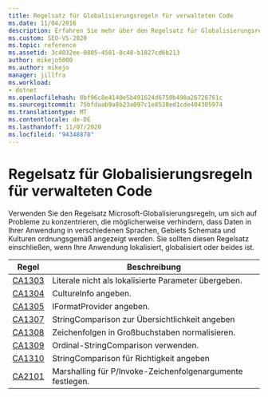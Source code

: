 ```yaml
---
title: Regelsatz für Globalisierungsregeln für verwalteten Code
ms.date: 11/04/2016
description: Erfahren Sie mehr über den Regelsatz für Globalisierungsregeln in Visual Studio, der sich auf Probleme im Zusammenhang mit Sprachen, Gebiets Schemas und Kulturen konzentriert. Siehe Regel Beschreibungen.
ms.custom: SEO-VS-2020
ms.topic: reference
ms.assetid: 3c4032ee-0805-4581-8c48-b1827cd6b213
author: mikejo5000
ms.author: mikejo
manager: jillfra
ms.workload:
- dotnet
ms.openlocfilehash: 0bf96c8e4140e5b491624d6750b498a26726761c
ms.sourcegitcommit: 75bfdaab9a8b23a097c1e8538ed1cde404305974
ms.translationtype: MT
ms.contentlocale: de-DE
ms.lasthandoff: 11/07/2020
ms.locfileid: "94348878"
---
```

# <a name="globalization-rules-rule-set-for-managed-code"></a>Regelsatz für Globalisierungsregeln für verwalteten Code

Verwenden Sie den Regelsatz Microsoft-Globalisierungsregeln, um sich auf Probleme zu konzentrieren, die möglicherweise verhindern, dass Daten in Ihrer Anwendung in verschiedenen Sprachen, Gebiets Schemata und Kulturen ordnungsgemäß angezeigt werden. Sie sollten diesen Regelsatz einschließen, wenn Ihre Anwendung lokalisiert, globalisiert oder beides ist.

|Regel|Beschreibung|
|----------|-----------------|
|[CA1303](/dotnet/fundamentals/code-analysis/quality-rules/ca1303)|Literale nicht als lokalisierte Parameter übergeben.|
|[CA1304](/dotnet/fundamentals/code-analysis/quality-rules/ca1304)|CultureInfo angeben.|
|[CA1305](/dotnet/fundamentals/code-analysis/quality-rules/ca1305)|IFormatProvider angeben.|
|[CA1307](/dotnet/fundamentals/code-analysis/quality-rules/ca1307)|StringComparison zur Übersichtlichkeit angeben|
|[CA1308](/dotnet/fundamentals/code-analysis/quality-rules/ca1308)|Zeichenfolgen in Großbuchstaben normalisieren.|
|[CA1309](/dotnet/fundamentals/code-analysis/quality-rules/ca1309)|Ordinal-StringComparison verwenden.|
|[CA1310](/dotnet/fundamentals/code-analysis/quality-rules/ca1310)|StringComparison für Richtigkeit angeben|
|[CA2101](/dotnet/fundamentals/code-analysis/quality-rules/ca2101)|Marshalling für P/Invoke-Zeichenfolgenargumente festlegen.|

